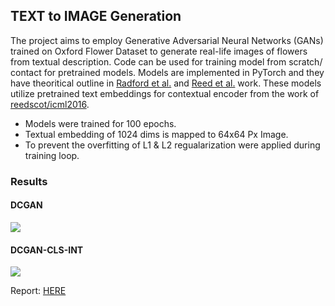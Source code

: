 ## TEXT to IMAGE Generation
The project aims to employ Generative Adversarial Neural Networks (GANs) trained on Oxford Flower Dataset to generate real-life images of flowers from textual description. Code can be used for training model from scratch/ contact for pretrained models. 
Models are implemented in PyTorch and they have theoritical outline in [Radford et al.](https://arxiv.org/abs/1511.06434) and [Reed et al.](https://arxiv.org/abs/1605.05396) work. These models utilize pretrained text embeddings for contextual encoder from the work of [reedscot/icml2016](https://github.com/reedscot/icml2016).
 
- Models were trained for 100 epochs. 
- Textual embedding of 1024 dims is mapped to 64x64 Px Image. 
- To prevent the overfitting of L1 & L2 regualarization were applied during training loop.
### Results
#### DCGAN
<img src = "Baseline/results/1.png">

#### DCGAN-CLS-INT
<img src = "Baseline/results/2.png">

Report: [HERE](../main/Baseline/Report.pdf)

